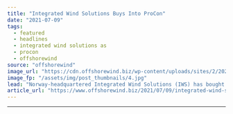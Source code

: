```yaml
---
title: "Integrated Wind Solutions Buys Into ProCon"
date: "2021-07-09"
tags: 
  - featured
  - headlines
  - integrated wind solutions as
  - procon
  - offshorewind
source: "offshorewind"
image_url: "https://cdn.offshorewind.biz/wp-content/uploads/sites/2/2021/07/09132502/Awind_Integrated-Wind-Solutions-IWS.jpg"
image_fp: "/assets/img/post_thumbnails/4.jpg"
lead: "Norway-headquartered Integrated Wind Solutions (IWS) has bought into the Danish provider of electrical and"
article_url: "https://www.offshorewind.biz/2021/07/09/integrated-wind-solutions-buys-into-procon/"
---
```


---
